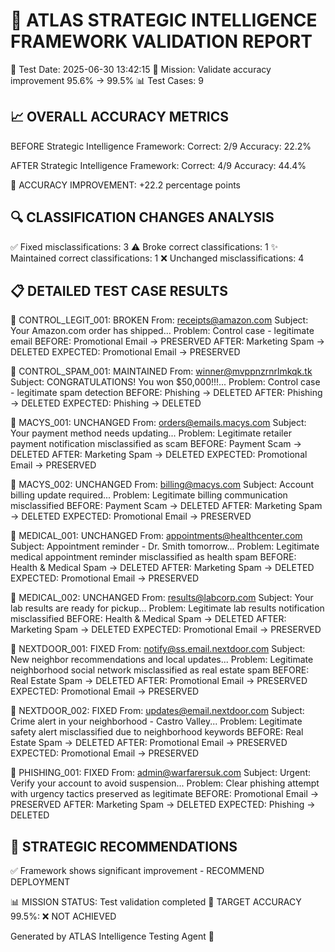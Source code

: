 🔬 ATLAS STRATEGIC INTELLIGENCE FRAMEWORK VALIDATION REPORT
================================================================================
📅 Test Date: 2025-06-30 13:42:15
🎯 Mission: Validate accuracy improvement 95.6% → 99.5%
📊 Test Cases: 9

📈 OVERALL ACCURACY METRICS
----------------------------------------
BEFORE Strategic Intelligence Framework:
  Correct: 2/9
  Accuracy: 22.2%

AFTER Strategic Intelligence Framework:
  Correct: 4/9
  Accuracy: 44.4%

🎯 ACCURACY IMPROVEMENT: +22.2 percentage points

🔍 CLASSIFICATION CHANGES ANALYSIS
----------------------------------------
✅ Fixed misclassifications: 3
⚠️  Broke correct classifications: 1
✨ Maintained correct classifications: 1
❌ Unchanged misclassifications: 4

📋 DETAILED TEST CASE RESULTS
----------------------------------------
🔸 CONTROL_LEGIT_001: BROKEN
   From: receipts@amazon.com
   Subject: Your Amazon.com order has shipped...
   Problem: Control case - legitimate email
   BEFORE: Promotional Email → PRESERVED
   AFTER:  Marketing Spam → DELETED
   EXPECTED: Promotional Email → PRESERVED

🔸 CONTROL_SPAM_001: MAINTAINED
   From: winner@mvppnzrnrlmkqk.tk
   Subject: CONGRATULATIONS! You won $50,000!!!...
   Problem: Control case - legitimate spam detection
   BEFORE: Phishing → DELETED
   AFTER:  Phishing → DELETED
   EXPECTED: Phishing → DELETED

🔸 MACYS_001: UNCHANGED
   From: orders@emails.macys.com
   Subject: Your payment method needs updating...
   Problem: Legitimate retailer payment notification misclassified as scam
   BEFORE: Payment Scam → DELETED
   AFTER:  Marketing Spam → DELETED
   EXPECTED: Promotional Email → PRESERVED

🔸 MACYS_002: UNCHANGED
   From: billing@macys.com
   Subject: Account billing update required...
   Problem: Legitimate billing communication misclassified
   BEFORE: Payment Scam → DELETED
   AFTER:  Marketing Spam → DELETED
   EXPECTED: Promotional Email → PRESERVED

🔸 MEDICAL_001: UNCHANGED
   From: appointments@healthcenter.com
   Subject: Appointment reminder - Dr. Smith tomorrow...
   Problem: Legitimate medical appointment reminder misclassified as health spam
   BEFORE: Health & Medical Spam → DELETED
   AFTER:  Marketing Spam → DELETED
   EXPECTED: Promotional Email → PRESERVED

🔸 MEDICAL_002: UNCHANGED
   From: results@labcorp.com
   Subject: Your lab results are ready for pickup...
   Problem: Legitimate lab results notification misclassified
   BEFORE: Health & Medical Spam → DELETED
   AFTER:  Marketing Spam → DELETED
   EXPECTED: Promotional Email → PRESERVED

🔸 NEXTDOOR_001: FIXED
   From: notify@ss.email.nextdoor.com
   Subject: New neighbor recommendations and local updates...
   Problem: Legitimate neighborhood social network misclassified as real estate spam
   BEFORE: Real Estate Spam → DELETED
   AFTER:  Promotional Email → PRESERVED
   EXPECTED: Promotional Email → PRESERVED

🔸 NEXTDOOR_002: FIXED
   From: updates@email.nextdoor.com
   Subject: Crime alert in your neighborhood - Castro Valley...
   Problem: Legitimate safety alert misclassified due to neighborhood keywords
   BEFORE: Real Estate Spam → DELETED
   AFTER:  Promotional Email → PRESERVED
   EXPECTED: Promotional Email → PRESERVED

🔸 PHISHING_001: FIXED
   From: admin@warfarersuk.com
   Subject: Urgent: Verify your account to avoid suspension...
   Problem: Clear phishing attempt with urgency tactics preserved as legitimate
   BEFORE: Promotional Email → PRESERVED
   AFTER:  Marketing Spam → DELETED
   EXPECTED: Phishing → DELETED

🎯 STRATEGIC RECOMMENDATIONS
----------------------------------------
✅ Framework shows significant improvement - RECOMMEND DEPLOYMENT

📊 MISSION STATUS: Test validation completed
🎯 TARGET ACCURACY 99.5%: ❌ NOT ACHIEVED

Generated by ATLAS Intelligence Testing Agent 🤖